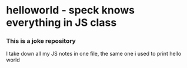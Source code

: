 # helloworld - speck knows everything in JS class

### This is a joke repository

I take down all my JS notes in one file, the same one i used to print hello world
